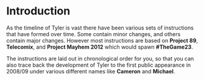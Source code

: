 # Introduction

As the timeline of Tyler is vast there have been various sets of instructions that have formed over time. Some contain minor changes, and others contain major changes. However most instructions are based on **Project 89**, **Telecomix**, and **Project Mayhem 2012** which would spawn **#TheGame23**.

The instructions are laid out in chronological order for you, so that you can also trace back the development of Tyler to the first public appearance in 2008/09 under various different names like **Cameron** and **Michael**.
